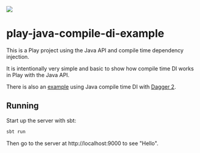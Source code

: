 [<img src="https://img.shields.io/travis/playframework/play-java-compile-di-example.svg"/>](https://travis-ci.org/playframework/play-java-compile-di-example)

# play-java-compile-di-example

This is a Play project using the Java API and compile time dependency injection.

It is intentionally very simple and basic to show how compile time DI works in Play with the Java API.

There is also an [example](https://github.com/playframework/play-java-dagger2-example) using Java compile time DI with [Dagger 2](https://google.github.io/dagger/).

## Running

Start up the server with sbt:

```bash
sbt run
```

Then go to the server at http://localhost:9000 to see "Hello".
